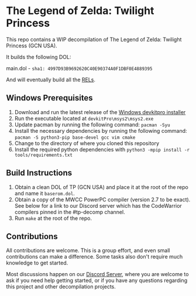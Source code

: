# The Legend of Zelda: Twilight Princess

This repo contains a WIP decompilation of The Legend of Zelda: Twilight Princess (GCN USA).

It builds the following DOL:

main.dol - `sha1: 4997D93B9692620C40E90374A0F1DBF0E4889395`

And will eventually build all the [RELs](./docs/rels_sha1.md).

## Windows Prerequisites

1. Download and run the latest release of the [Windows devkitpro installer](https://github.com/devkitPro/installer/releases)
2. Run the executable located at `devkitPro\msys2\msys2.exe`
3. Update pacman by running the following command: `pacman -Syu`
4. Install the necessary dependencies by running the following command: `pacman -S python3-pip base-devel gcc vim cmake`
5. Change to the directory of where you cloned this repository
6. Install the required python dependencies with `python3 -mpip install -r tools/requirements.txt`

## Build Instructions

1. Obtain a clean DOL of TP (GCN USA) and place it at the root of the repo and name it `baserom.dol`.
2. Obtain a copy of the MWCC PowerPC compiler (version 2.7 to be exact). See below for a link to our Discord server which has the CodeWarrior compilers pinned in the #tp-decomp channel.
3. Run `make` at the root of the repo.

## Contributions

All contributions are welcome. This is a group effort, and even small contributions can make a difference. Some tasks also don't require much knowledge to get started.

Most discussions happen on our [Discord Server](https://discord.zelda64.dev/), where you are welcome to ask if you need help getting started, or if you have any questions regarding this project and other decompilation projects.